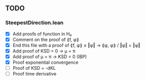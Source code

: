 ## TODO
### SteepestDirection.lean
- [x] Add proofs of function in H₀
- [x] Comment on the proof of ⟪f, φ⟫
- [x] End this file with a proof of ⟪f, φ⟫ ≤ ‖φ‖ → ⟪φ, φ⟫ / ‖φ‖ = ‖φ‖
- [x] Add proof of KSD = 0 → μ = π
- [x] Add proof of μ = π → KSD = 0 (IBP)
- [x] Proof exponential convergence
- [ ] Proof of KSD = -dKL
- [ ] Proof time derivative
